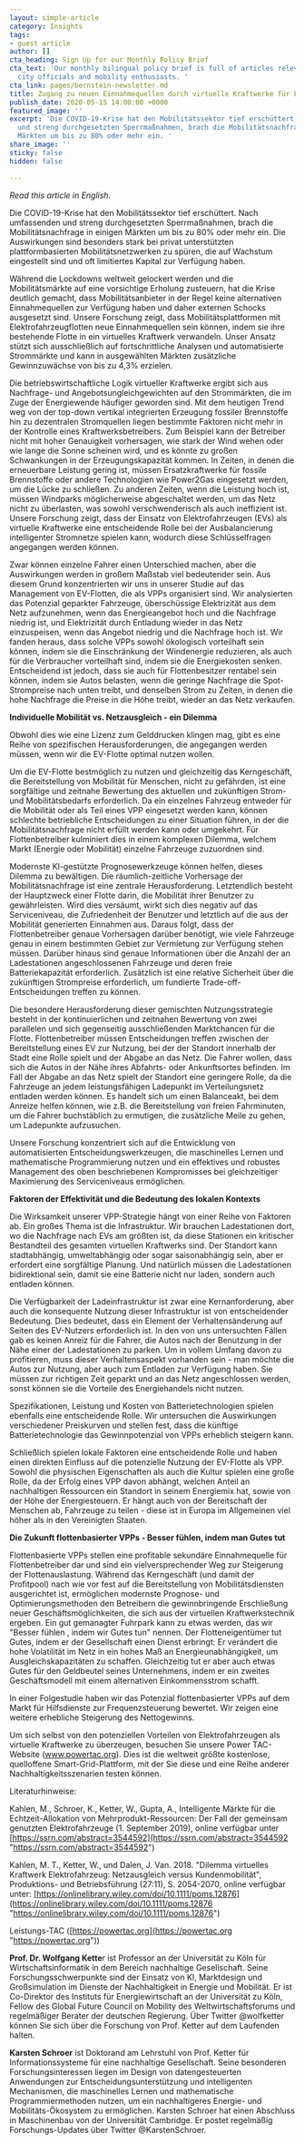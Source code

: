 ```yaml
---
layout: simple-article
category: Insights
tags:
- guest article
author: []
cta_heading: Sign Up for our Monthly Policy Brief
cta_text: 'Our monthly bilingual policy brief is full of articles relevant to policymakers,
  city officials and mobility enthusiasts. '
cta_link: pages/bernstein-newsletter.md
title: Zugang zu neuen Einnahmequellen durch virtuelle Kraftwerke für Elektrofahrzeugflotten
publish_date: 2020-05-15 14:00:00 +0000
featured_image: ''
excerpt: 'Die COVID-19-Krise hat den Mobilitätssektor tief erschüttert. Nach umfassenden
  und streng durchgesetzten Sperrmaßnahmen, brach die Mobilitätsnachfrage in einigen
  Märkten um bis zu 80% oder mehr ein. '
share_image: ''
sticky: false
hidden: false

---
```

_Read this article in English._ 

Die COVID-19-Krise hat den Mobilitätssektor tief erschüttert. Nach umfassenden und streng durchgesetzten Sperrmaßnahmen, brach die Mobilitätsnachfrage in einigen Märkten um bis zu 80% oder mehr ein. Die Auswirkungen sind besonders stark bei privat unterstützten plattformbasierten Mobilitätsnetzwerken zu spüren, die auf Wachstum eingestellt sind und oft limitiertes Kapital zur Verfügung haben.

Während die Lockdowns weltweit gelockert werden und die Mobilitätsmärkte auf eine vorsichtige Erholung zusteuern, hat die Krise deutlich gemacht, dass Mobilitätsanbieter in der Regel keine alternativen Einnahmequellen zur Verfügung haben und daher externen Schocks ausgesetzt sind. Unsere Forschung zeigt, dass Mobilitätsplattformen mit Elektrofahrzeugflotten neue Einnahmequellen sein können, indem sie ihre bestehende Flotte in ein virtuelles Kraftwerk verwandeln. Unser Ansatz stützt sich ausschließlich auf fortschrittliche Analysen und automatisierte Strommärkte und kann in ausgewählten Märkten zusätzliche Gewinnzuwächse von bis zu 4,3% erzielen.

Die betriebswirtschaftliche Logik virtueller Kraftwerke ergibt sich aus Nachfrage- und Angebotsungleichgewichten auf den Strommärkten, die im Zuge der Energiewende häufiger geworden sind. Mit dem heutigen Trend weg von der top-down vertikal integrierten Erzeugung fossiler Brennstoffe hin zu dezentralen Stromquellen liegen bestimmte Faktoren nicht mehr in der Kontrolle eines Kraftwerksbetreibers. Zum Beispiel kann der Betreiber nicht mit hoher Genauigkeit vorhersagen, wie stark der Wind wehen oder wie lange die Sonne scheinen wird, und es könnte zu großen Schwankungen in der Erzeugungskapazität kommen. In Zeiten, in denen die erneuerbare Leistung gering ist, müssen Ersatzkraftwerke für fossile Brennstoffe oder andere Technologien wie Power2Gas eingesetzt werden, um die Lücke zu schließen. Zu anderen Zeiten, wenn die Leistung hoch ist, müssen Windparks möglicherweise abgeschaltet werden, um das Netz nicht zu überlasten, was sowohl verschwenderisch als auch ineffizient ist. Unsere Forschung zeigt, dass der Einsatz von Elektrofahrzeugen (EVs) als virtuelle Kraftwerke eine entscheidende Rolle bei der Ausbalancierung intelligenter Stromnetze spielen kann, wodurch diese Schlüsselfragen angegangen werden können.

Zwar können einzelne Fahrer einen Unterschied machen, aber die Auswirkungen werden in großem Maßstab viel bedeutender sein. Aus diesem Grund konzentrierten wir uns in unserer Studie auf das Management von EV-Flotten, die als VPPs organisiert sind. Wir analysierten das Potenzial geparkter Fahrzeuge, überschüssige Elektrizität aus dem Netz aufzunehmen, wenn das Energieangebot hoch und die Nachfrage niedrig ist, und Elektrizität durch Entladung wieder in das Netz einzuspeisen, wenn das Angebot niedrig und die Nachfrage hoch ist. Wir fanden heraus, dass solche VPPs sowohl ökologisch vorteilhaft sein können, indem sie die Einschränkung der Windenergie reduzieren, als auch für die Verbraucher vorteilhaft sind, indem sie die Energiekosten senken. Entscheidend ist jedoch, dass sie auch für Flottenbesitzer rentabel sein können, indem sie Autos belasten, wenn die geringe Nachfrage die Spot-Strompreise nach unten treibt, und denselben Strom zu Zeiten, in denen die hohe Nachfrage die Preise in die Höhe treibt, wieder an das Netz verkaufen.

**Individuelle Mobilität vs. Netzausgleich - ein Dilemma**

Obwohl dies wie eine Lizenz zum Gelddrucken klingen mag, gibt es eine Reihe von spezifischen Herausforderungen, die angegangen werden müssen, wenn wir die EV-Flotte optimal nutzen wollen.

Um die EV-Flotte bestmöglich zu nutzen und gleichzeitig das Kerngeschäft, die Bereitstellung von Mobilität für Menschen, nicht zu gefährden, ist eine sorgfältige und zeitnahe Bewertung des aktuellen und zukünftigen Strom- und Mobilitätsbedarfs erforderlich. Da ein einzelnes Fahrzeug entweder für die Mobilität oder als Teil eines VPP eingesetzt werden kann, können schlechte betriebliche Entscheidungen zu einer Situation führen, in der die Mobilitätsnachfrage nicht erfüllt werden kann oder umgekehrt. Für Flottenbetreiber kulminiert dies in einem komplexen Dilemma, welchem Markt (Energie oder Mobilität) einzelne Fahrzeuge zuzuordnen sind.

Modernste KI-gestützte Prognosewerkzeuge können helfen, dieses Dilemma zu bewältigen. Die räumlich-zeitliche Vorhersage der Mobilitätsnachfrage ist eine zentrale Herausforderung. Letztendlich besteht der Hauptzweck einer Flotte darin, die Mobilität ihrer Benutzer zu gewährleisten. Wird dies versäumt, wirkt sich dies negativ auf das Serviceniveau, die Zufriedenheit der Benutzer und letztlich auf die aus der Mobilität generierten Einnahmen aus. Daraus folgt, dass der Flottenbetreiber genaue Vorhersagen darüber benötigt, wie viele Fahrzeuge genau in einem bestimmten Gebiet zur Vermietung zur Verfügung stehen müssen. Darüber hinaus sind genaue Informationen über die Anzahl der an Ladestationen angeschlossenen Fahrzeuge und deren freie Batteriekapazität erforderlich. Zusätzlich ist eine relative Sicherheit über die zukünftigen Strompreise erforderlich, um fundierte Trade-off-Entscheidungen treffen zu können.

Die besondere Herausforderung dieser gemischten Nutzungsstrategie besteht in der kontinuierlichen und zeitnahen Bewertung von zwei parallelen und sich gegenseitig ausschließenden Marktchancen für die Flotte. Flottenbetreiber müssen Entscheidungen treffen zwischen der Bereitstellung eines EV zur Nutzung, bei der der Standort innerhalb der Stadt eine Rolle spielt und der Abgabe an das Netz. Die Fahrer wollen, dass sich die Autos in der Nähe ihres Abfahrts- oder Ankunftsortes befinden. Im Fall der Abgabe an das Netz spielt der Standort eine geringere Rolle, da die Fahrzeuge an jedem leistungsfähigen Ladepunkt im Verteilungsnetz entladen werden können. Es handelt sich um einen Balanceakt, bei dem Anreize helfen können, wie z.B. die Bereitstellung von freien Fahrminuten, um die Fahrer buchstäblich zu ermutigen, die zusätzliche Meile zu gehen, um Ladepunkte aufzusuchen.

Unsere Forschung konzentriert sich auf die Entwicklung von automatisierten Entscheidungswerkzeugen, die maschinelles Lernen und mathematische Programmierung nutzen und ein effektives und robustes Management des oben beschriebenen Kompromisses bei gleichzeitiger Maximierung des Serviceniveaus ermöglichen.

**Faktoren der Effektivität und die Bedeutung des lokalen Kontexts**

Die Wirksamkeit unserer VPP-Strategie hängt von einer Reihe von Faktoren ab. Ein großes Thema ist die Infrastruktur. Wir brauchen Ladestationen dort, wo die Nachfrage nach EVs am größten ist, da diese Stationen ein kritischer Bestandteil des gesamten virtuellen Kraftwerks sind. Der Standort kann stadtabhängig, umweltabhängig oder sogar saisonabhängig sein, aber er erfordert eine sorgfältige Planung. Und natürlich müssen die Ladestationen bidirektional sein, damit sie eine Batterie nicht nur laden, sondern auch entladen können.

Die Verfügbarkeit der Ladeinfrastruktur ist zwar eine Kernanforderung, aber auch die konsequente Nutzung dieser Infrastruktur ist von entscheidender Bedeutung. Dies bedeutet, dass ein Element der Verhaltensänderung auf Seiten des EV-Nutzers erforderlich ist. In den von uns untersuchten Fällen gab es keinen Anreiz für die Fahrer, die Autos nach der Benutzung in der Nähe einer der Ladestationen zu parken. Um in vollem Umfang davon zu profitieren, muss dieser Verhaltensaspekt vorhanden sein - man möchte die Autos zur Nutzung, aber auch zum Entladen zur Verfügung haben. Sie müssen zur richtigen Zeit geparkt und an das Netz angeschlossen werden, sonst können sie die Vorteile des Energiehandels nicht nutzen.

Spezifikationen, Leistung und Kosten von Batterietechnologien spielen ebenfalls eine entscheidende Rolle. Wir untersuchen die Auswirkungen verschiedener Preiskurven und stellen fest, dass die künftige Batterietechnologie das Gewinnpotenzial von VPPs erheblich steigern kann.

Schließlich spielen lokale Faktoren eine entscheidende Rolle und haben einen direkten Einfluss auf die potenzielle Nutzung der EV-Flotte als VPP. Sowohl die physischen Eigenschaften als auch die Kultur spielen eine große Rolle, da der Erfolg eines VPP davon abhängt, welchen Anteil an nachhaltigen Ressourcen ein Standort in seinem Energiemix hat, sowie von der Höhe der Energiesteuern. Er hängt auch von der Bereitschaft der Menschen ab, Fahrzeuge zu teilen - diese ist in Europa im Allgemeinen viel höher als in den Vereinigten Staaten.

**Die Zukunft flottenbasierter VPPs - Besser fühlen, indem man Gutes tut**

Flottenbasierte VPPs stellen eine profitable sekundäre Einnahmequelle für Flottenbetreiber dar und sind ein vielversprechender Weg zur Steigerung der Flottenauslastung. Während das Kerngeschäft (und damit der Profitpool) nach wie vor fest auf die Bereitstellung von Mobilitätsdiensten ausgerichtet ist, ermöglichen modernste Prognose- und Optimierungsmethoden den Betreibern die gewinnbringende Erschließung neuer Geschäftsmöglichkeiten, die sich aus der virtuellen Kraftwerkstechnik ergeben. Ein gut gemanagter Fuhrpark kann zu etwas werden, das wir "Besser fühlen , indem wir Gutes tun" nennen. Der Flotteneigentümer tut Gutes, indem er der Gesellschaft einen Dienst erbringt: Er verändert die hohe Volatilität im Netz in ein hohes Maß an Energieunabhängigkeit, um Ausgleichskapazitäten zu schaffen. Gleichzeitig tut er aber auch etwas Gutes für den Geldbeutel seines Unternehmens, indem er ein zweites Geschäftsmodell mit einem alternativen Einkommensstrom schafft.

In einer Folgestudie haben wir das Potenzial flottenbasierter VPPs auf dem Markt für Hilfsdienste zur Frequenzsteuerung bewertet. Wir zeigen eine weitere erhebliche Steigerung des Nettogewinns.

Um sich selbst von den potenziellen Vorteilen von Elektrofahrzeugen als virtuelle Kraftwerke zu überzeugen, besuchen Sie unsere Power TAC-Website (www.powertac.org). Dies ist die weltweit größte kostenlose, quelloffene Smart-Grid-Plattform, mit der Sie diese und eine Reihe anderer Nachhaltigkeitsszenarien testen können.

Literaturhinweise:

Kahlen, M., Schroer, K., Ketter, W., Gupta, A., Intelligente Märkte für die Echtzeit-Allokation von Mehrprodukt-Ressourcen: Der Fall der gemeinsam genutzten Elektrofahrzeuge (1. September 2019), online verfügbar unter [https://ssrn.com/abstract=3544592](https://ssrn.com/abstract=3544592 "https://ssrn.com/abstract=3544592")

Kahlen, M. T., Ketter, W., und Dalen, J. Van. 2018. "Dilemma virtuelles Kraftwerk Elektrofahrzeug: Netzausgleich versus Kundenmobilität", Produktions- und Betriebsführung (27:11), S. 2054-2070, online verfügbar unter: [https://onlinelibrary.wiley.com/doi/10.1111/poms.12876](https://onlinelibrary.wiley.com/doi/10.1111/poms.12876 "https://onlinelibrary.wiley.com/doi/10.1111/poms.12876")

Leistungs-TAC ([https://powertac.org](https://powertac.org "https://powertac.org"))

**Prof. Dr. Wolfgang Kette**r ist Professor an der Universität zu Köln für Wirtschaftsinformatik in dem Bereich nachhaltige Gesellschaft. Seine Forschungsschwerpunkte sind der Einsatz von KI, Marktdesign und Großsimulation im Dienste der Nachhaltigkeit in Energie und Mobilität. Er ist Co-Direktor des Instituts für Energiewirtschaft an der Universität zu Köln, Fellow des Global Future Council on Mobility des Weltwirtschaftsforums und regelmäßiger Berater der deutschen Regierung. Über Twitter @wolfketter können Sie sich über die Forschung von Prof. Ketter auf dem Laufenden halten.

**Karsten Schroer** ist Doktorand am Lehrstuhl von Prof. Ketter für Informationssysteme für eine nachhaltige Gesellschaft. Seine besonderen Forschungsinteressen liegen im Design von datengesteuerten Anwendungen zur Entscheidungsunterstützung und intelligenten Mechanismen, die maschinelles Lernen und mathematische Programmiermethoden nutzen, um ein nachhaltigeres Energie- und Mobilitäts-Ökosystem zu ermöglichen. Karsten Schroer hat einen Abschluss in Maschinenbau von der Universität Cambridge. Er postet regelmäßig Forschungs-Updates über Twitter @KarstenSchroer.